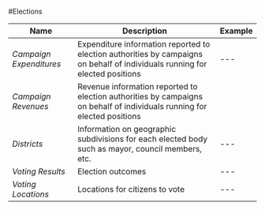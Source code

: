 #Elections

| Name | Description | Example |
| --- | --- | --- |
| *Campaign Expenditures*	| Expenditure information reported to election authorities by campaigns on behalf of individuals running for elected positions | --- |
| *Campaign Revenues* |	Revenue information reported to election authorities by campaigns on behalf of individuals running for elected positions |
| *Districts*	| Information on geographic subdivisions for each elected body such as mayor, council members, etc. | --- |
| *Voting Results* | Election outcomes | --- |
| *Voting Locations* |	Locations for citizens to vote | --- |
